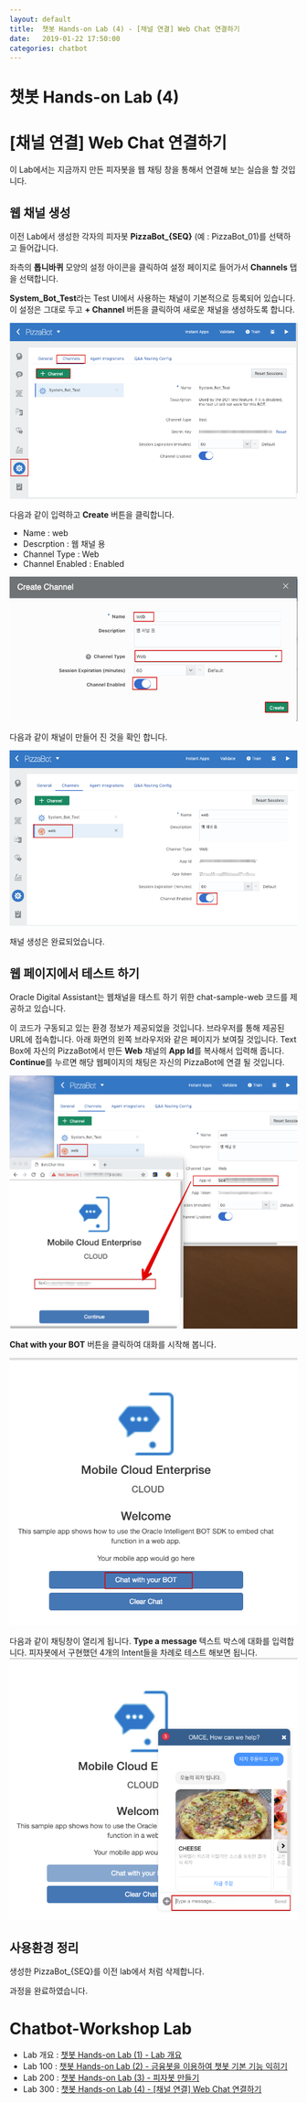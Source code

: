 ```yaml
---
layout: default
title:  챗봇 Hands-on Lab (4) - [채널 연결] Web Chat 연결하기
date:   2019-01-22 17:50:00
categories: chatbot
---
```


# 챗봇 Hands-on Lab (4) 
# [채널 연결] Web Chat 연결하기

이 Lab에서는 지금까지 만든 피자봇을 웹 채팅 창을 통해서 연결해 보는 실습을 할 것입니다.


## 웹 채널 생성
이전 Lab에서 생성한 각자의 피자봇 **PizzaBot_{SEQ}** (예 : PizzaBot_01)를 선택하고 들어갑니다.

좌측의 **톱니바퀴** 모양의 설정 아이콘을 클릭하여 설정 페이지로 들어가서 **Channels** 탭을 선택합니다. 

**System_Bot_Test**라는 Test UI에서 사용하는 채널이 기본적으로 등록되어 있습니다. 이 설정은 그대로 두고 **+ Channel** 버튼을 클릭하여 새로운 채널을 생성하도록 합니다. 

![](/assets/images/chatbot_lecture/channel/01_channel_settings.png)

다음과 같이 입력하고 **Create** 버튼을 클릭합니다.

* Name : web
* Descrption : 웹 채널 용 
* Channel Type : Web
* Channel Enabled : Enabled

![](/assets/images/chatbot_lecture/channel/02_create_channel.png)

다음과 같이 채널이 만들어 진 것을 확인 합니다.

![](/assets/images/chatbot_lecture/channel/03_Channel_created.png)

채널 생성은 완료되었습니다.

## 웹 페이지에서 테스트 하기
Oracle Digital Assistant는 웹채널을 태스트 하기 위한 chat-sample-web 코드를 제공하고 있습니다.

이 코드가 구동되고 있는 환경 정보가 제공되었을 것입니다. 브라우저를 통해 제공된 URL에 접속합니다. 아래 화면의 왼쪽 브라우저와 같은 페이지가 보여질 것입니다.
Text Box에 자신의 PizzaBot에서 만든 **Web** 채널의 **App Id**를 복사해서 입력해 줍니다. **Continue**를 누르면 해당 웹페이지의 채팅은 자신의 PizzaBot에 연결 될 것입니다.

![](/assets/images/chatbot_lecture/channel/04_web_app_id.png)

**Chat with your BOT** 버튼을 클릭하여 대화를 시작해 봅니다.

![](/assets/images/chatbot_lecture/channel/05_chat_with_your_bot.png)

다음과 같이 채팅창이 열리게 됩니다. **Type a message** 텍스트 박스에 대화를 입력합니다.
피자봇에서 구현했던 4개의 Intent들을 차례로 테스트 해보면 됩니다.
![](/assets/images/chatbot_lecture/channel/06_chat.png)

## 사용환경 정리 
생성한 PizzaBot_{SEQ}를 이전 lab에서 처럼 삭제합니다.

과정을 완료하였습니다.

# Chatbot-Workshop Lab 
* Lab 개요 : [챗봇 Hands-on Lab (1) - Lab 개요](/chatbot/2019/01/23/챗봇-Hands-on-Lab_1)
* Lab 100 : [챗봇 Hands-on Lab (2) - 금융봇을 이용하여 챗봇 기본 기능 익히기](/chatbot/2019/01/23/챗봇-Hands-on-Lab_2)
* Lab 200 : [챗봇 Hands-on Lab (3) - 피자봇 만들기 ](/chatbot/2019/01/23/챗봇-Hands-on-Lab_3)
* Lab 300 : [챗봇 Hands-on Lab (4) - [채널 연결] Web Chat 연결하기](/chatbot/2019/01/23/챗봇-Hands-on-Lab_4)